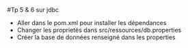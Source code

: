 #Tp 5 & 6 sur jdbc

- Aller dans le pom.xml pour installer les dépendances
- Changer les proprietés dans src/ressources/db.properties
- Créer la base de données renseigné dans les properties
